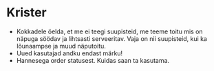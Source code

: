 # Krister

* Kokkadele öelda, et me ei teegi suupisteid, me teeme toitu mis on näpuga söödav ja lihtsasti serveeritav. Vaja on nii suupisteid, kui ka lõunaampse ja muud näputoitu.
* Uued kasutajad andku endast märku!
* Hannesega order statusest. Kuidas saan ta kasutama.
